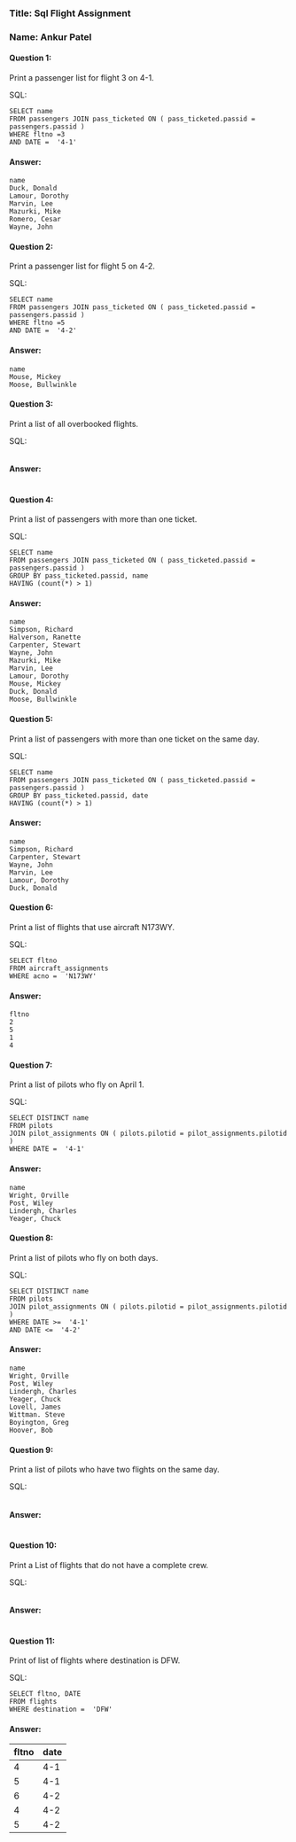 ### Title: Sql Flight Assignment
### Name: Ankur Patel

#### Question 1:
Print a passenger list for flight 3 on 4-1.

SQL:
```
SELECT name
FROM passengers JOIN pass_ticketed ON ( pass_ticketed.passid = passengers.passid ) 
WHERE fltno =3
AND DATE =  '4-1'
```

#### Answer:
```
name
Duck, Donald
Lamour, Dorothy
Marvin, Lee
Mazurki, Mike
Romero, Cesar
Wayne, John
```


#### Question 2:
Print a passenger list for flight 5 on 4-2.

SQL:
```
SELECT name
FROM passengers JOIN pass_ticketed ON ( pass_ticketed.passid = passengers.passid ) 
WHERE fltno =5
AND DATE =  '4-2'
```
#### Answer:
```
name
Mouse, Mickey
Moose, Bullwinkle
```

#### Question 3:
Print a list of all overbooked flights.

SQL: 
```

```

#### Answer:
```

```


#### Question 4:
Print a list of passengers with more than one ticket.

SQL: 
```
SELECT name 
FROM passengers JOIN pass_ticketed ON ( pass_ticketed.passid = passengers.passid )
GROUP BY pass_ticketed.passid, name 
HAVING (count(*) > 1)
```

#### Answer:
```
name
Simpson, Richard
Halverson, Ranette
Carpenter, Stewart
Wayne, John
Mazurki, Mike
Marvin, Lee
Lamour, Dorothy
Mouse, Mickey
Duck, Donald
Moose, Bullwinkle
```

#### Question 5:
Print a list of passengers with more than one ticket on the same day.

SQL: 
```
SELECT name 
FROM passengers JOIN pass_ticketed ON ( pass_ticketed.passid = passengers.passid )
GROUP BY pass_ticketed.passid, date
HAVING (count(*) > 1)
```

#### Answer:
```
name
Simpson, Richard
Carpenter, Stewart
Wayne, John
Marvin, Lee
Lamour, Dorothy
Duck, Donald

```

#### Question 6:
Print a list of flights that use aircraft N173WY.

SQL: 
```
SELECT fltno
FROM aircraft_assignments
WHERE acno =  'N173WY'
```

#### Answer:
```
fltno
2
5
1
4
```


#### Question 7:
Print a list of pilots who fly on April 1.

SQL: 
```
SELECT DISTINCT name
FROM pilots
JOIN pilot_assignments ON ( pilots.pilotid = pilot_assignments.pilotid ) 
WHERE DATE =  '4-1'
```

#### Answer:
```
name
Wright, Orville
Post, Wiley
Lindergh, Charles
Yeager, Chuck
```

#### Question 8:
Print a list of pilots who fly on both days.

SQL: 
```
SELECT DISTINCT name
FROM pilots
JOIN pilot_assignments ON ( pilots.pilotid = pilot_assignments.pilotid ) 
WHERE DATE >=  '4-1'
AND DATE <=  '4-2'
```

#### Answer:
```
name
Wright, Orville
Post, Wiley
Lindergh, Charles
Yeager, Chuck
Lovell, James
Wittman. Steve
Boyington, Greg
Hoover, Bob
```

#### Question 9:
Print a list of pilots who have two flights on the same day.

SQL: 
```

```

#### Answer:
```

```

#### Question 10:
Print a List of flights that do not have a complete crew.

SQL: 
```

```

#### Answer:
```

```


#### Question 11:
Print of list of flights where destination is DFW.

SQL: 
```
SELECT fltno, DATE
FROM flights
WHERE destination =  'DFW'
```

#### Answer:

fltno | date
-------|------
  4  |4-1
  5  |4-1
  6  |4-2
  4  |4-2
  5  |4-2





















